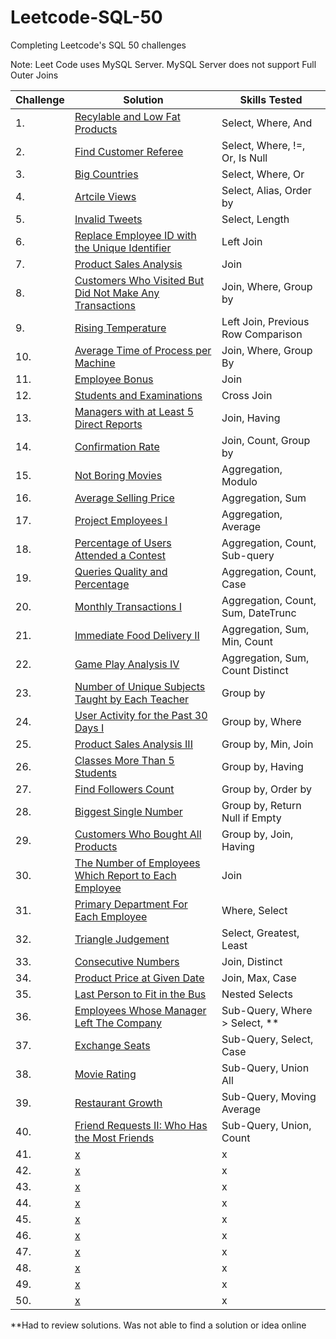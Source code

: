 # Leetcode-SQL-50

Completing Leetcode's SQL 50 challenges

Note: Leet Code uses MySQL Server. MySQL Server does not support Full Outer Joins

| Challenge | Solution         | Skills Tested                                    |
|----- |-----------------------|------------------------------------------------------|
| 1.   | [Recylable and Low Fat Products](https://github.com/ejhughes/Leetcode-SQL-50/blob/main/select1.sql) | Select, Where, And    |
| 2.   | [Find Customer Referee](https://github.com/ejhughes/Leetcode-SQL-50/blob/main/select2.sql) | Select, Where, !=, Or, Is Null   |
| 3.   | [Big Countries](https://github.com/ejhughes/Leetcode-SQL-50/blob/main/select3.sql) | Select, Where, Or   |
| 4.   | [Artcile Views](https://github.com/ejhughes/Leetcode-SQL-50/blob/main/select4.sql) | Select, Alias, Order by    |
| 5.   | [Invalid Tweets](https://github.com/ejhughes/Leetcode-SQL-50/blob/main/select5.sql) | Select, Length     |
| 6.   | [Replace Employee ID with the Unique Identifier](https://github.com/ejhughes/Leetcode-SQL-50/blob/main/join1.sql) | Left Join     |
| 7.   | [Product Sales Analysis](https://github.com/ejhughes/Leetcode-SQL-50/blob/main/join2.sql) | Join     |
| 8.   | [Customers Who Visited But Did Not Make Any Transactions](https://github.com/ejhughes/Leetcode-SQL-50/blob/main/join3.sql) | Join, Where, Group by     |
| 9.   | [Rising Temperature](https://github.com/ejhughes/Leetcode-SQL-50/blob/main/join4.sql) | Left Join, Previous Row Comparison   |
| 10.   | [Average Time of Process per Machine](https://github.com/ejhughes/Leetcode-SQL-50/tree/main) | Join, Where, Group By     |
| 11.   | [Employee Bonus](https://github.com/ejhughes/Leetcode-SQL-50/blob/main/join6.sql) | Join     |
| 12.   | [Students and Examinations](https://github.com/ejhughes/Leetcode-SQL-50/blob/main/join7.sql) | Cross Join    |
| 13.   | [Managers with at Least 5 Direct Reports](https://github.com/ejhughes/Leetcode-SQL-50/blob/main/join8.sql) | Join, Having     |
| 14.   | [Confirmation Rate](https://github.com/ejhughes/Leetcode-SQL-50/blob/main/join9.sql) | Join, Count, Group by     |
| 15.   | [Not Boring Movies](https://github.com/ejhughes/Leetcode-SQL-50/blob/main/aggregation1.sql) | Aggregation, Modulo     |
| 16.   | [Average Selling Price](https://github.com/ejhughes/Leetcode-SQL-50/blob/main/aggregation2.sql) | Aggregation, Sum     |
| 17.   | [Project Employees I](https://github.com/ejhughes/Leetcode-SQL-50/blob/main/aggregation3.sql) | Aggregation, Average     |
| 18.   | [Percentage of Users Attended a Contest](https://github.com/ejhughes/Leetcode-SQL-50/blob/main/aggregation4.sql) | Aggregation, Count, Sub-query     |
| 19.   | [Queries Quality and Percentage](https://github.com/ejhughes/Leetcode-SQL-50/blob/main/aggregation5.sql) | Aggregation, Count, Case     |
| 20.   | [Monthly Transactions I](https://github.com/ejhughes/Leetcode-SQL-50/blob/main/aggregation6.sql) | Aggregation, Count, Sum, DateTrunc     |
| 21.   | [Immediate Food Delivery II](https://github.com/ejhughes/Leetcode-SQL-50/blob/main/aggregation7.sql) | Aggregation, Sum, Min, Count     |
| 22.   | [Game Play Analysis IV](https://github.com/ejhughes/Leetcode-SQL-50/blob/main/aggregation8.sql) | Aggregation, Sum, Count Distinct     |
| 23.   | [Number of Unique Subjects Taught by Each Teacher](https://github.com/ejhughes/Leetcode-SQL-50/blob/main/groupsort1.sql) | Group by    |
| 24.   | [User Activity for the Past 30 Days I](https://github.com/ejhughes/Leetcode-SQL-50/blob/main/groupsort2.sql) | Group by, Where     |
| 25.   | [Product Sales Analysis III](https://github.com/ejhughes/Leetcode-SQL-50/blob/main/groupsort3.sql) | Group by, Min, Join     |
| 26.   | [Classes More Than 5 Students](https://github.com/ejhughes/Leetcode-SQL-50/blob/main/groupsort4.sql) | Group by, Having     |
| 27.   | [Find Followers Count](https://github.com/ejhughes/Leetcode-SQL-50/blob/main/groupsort5.sql) | Group by, Order by     |
| 28.   | [Biggest Single Number](https://github.com/ejhughes/Leetcode-SQL-50/blob/main/groupsort6.sql) | Group by, Return Null if Empty     |
| 29.   | [Customers Who Bought All Products](https://github.com/ejhughes/Leetcode-SQL-50/blob/main/groupsort7.sql) | Group by, Join, Having     |
| 30.   | [The Number of Employees Which Report to Each Employee](https://github.com/ejhughes/Leetcode-SQL-50/blob/main/advjoin1.sql) | Join     |
| 31.   | [Primary Department For Each Employee](https://github.com/ejhughes/Leetcode-SQL-50/blob/main/advjoin2.sql) | Where, Select     |
| 32.   | [Triangle Judgement](https://github.com/ejhughes/Leetcode-SQL-50/blob/main/advjoin3.sql) | Select, Greatest, Least     |
| 33.   | [Consecutive Numbers](https://github.com/ejhughes/Leetcode-SQL-50/blob/main/advjoin4.sql) | Join, Distinct     |
| 34.   | [Product Price at Given Date](https://github.com/ejhughes/Leetcode-SQL-50/blob/main/advjoin5.sql) | Join, Max, Case     |
| 35.   | [Last Person to Fit in the Bus](https://github.com/ejhughes/Leetcode-SQL-50/blob/main/advjoin6.sql) | Nested Selects     |
| 36.   | [Employees Whose Manager Left The Company](https://github.com/ejhughes/Leetcode-SQL-50/blob/main/subqueries1.sql) | Sub-Query, Where > Select, **   |
| 37.   | [Exchange Seats](https://github.com/ejhughes/Leetcode-SQL-50/blob/main/subqueries2.sql) | Sub-Query, Select, Case     |
| 38.   | [Movie Rating](https://github.com/ejhughes/Leetcode-SQL-50/blob/main/subqueries3.sql) | Sub-Query, Union All     |
| 39.   | [Restaurant Growth](https://github.com/ejhughes/Leetcode-SQL-50/blob/main/subqueries4.sql) | Sub-Query, Moving Average     |
| 40.   | [Friend Requests II: Who Has the Most Friends](https://github.com/ejhughes/Leetcode-SQL-50/blob/main/subqueries5.sql) | Sub-Query, Union, Count     |
| 41.   | [x](x) | x     |
| 42.   | [x](x) | x     |
| 43.   | [x](x) | x     |
| 44.   | [x](x) | x     |
| 45.   | [x](x) | x     |
| 46.   | [x](x) | x     |
| 47.   | [x](x) | x     |
| 48.   | [x](x) | x     |
| 49.   | [x](x) | x     |
| 50.   | [x](x) | x     |

**Had to review solutions. Was not able to find a solution or idea online

